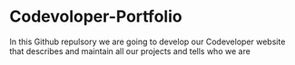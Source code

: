 # Codevoloper-Portfolio
 In this Github repulsory we are going to develop our Codeveloper website that describes and maintain all our projects and tells who we are
